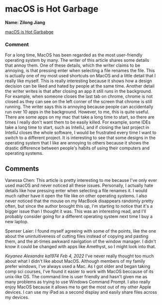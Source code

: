 # macOS is Hot Garbage #

**Name: Zilong Jiang**

[macOS is Hot Garbabge](https://medium.com/@sergiointoronto/macos-is-hot-garbage-6f3909835b0f)


### Comment ###
For a long time, MacOS has been regarded as the most user-friendly operating system by many. The writer of this article shares some details that annoy them. One of these details, which the writer claims to be annoying, is that pressing enter when selecting a file renames the file. This is actually one of my most used shortcuts on MacOS and a little detail that I really like myself. This is really interesting because it shows how a design decision can be liked and hated by people at the same time. Another detail the writer writes is that after closing an app it still runs in the background. For example, when someone closes the last tab on chrome, chrome is not closed as they can see on the left corner of the screen that chrome is still running. The writer says this is annoying because people can accidentally run over 10 apps in the background. However, to me, this is quite useful. There are some apps on my mac that take a long time to start, so there are times I really don't want them to be easily killed. For example, some IDEs take a long time to start, such as IntelliJ, and if closing the last project in IntelliJ closes the whole software, I would be frustrated every time I want to switch to a different project. It is interesting to see that some designs in the operating system that I like are annoying to others because it shows the drastic difference between people's habits of using their computers and operating systems.

## Comments ##

Vanessa Chen: This article is pretty interesting to me because I've only ever used macOS and never noticed all these issues. Personally, I actually hate details like how pressing enter when selecting a file renames it. I would much rather have it open the file like on other operating systems. I also never noticed that the mouse on my MacBook disappears randomly pretty often, but since the author brought this up, I'm starting to notice that it's a bigger issue than I thought it was. This was an interesting read, and I'll probably consider going for a different operating system next time I buy a new laptop.

Spenser Laier: I found myself agreeing with some of the points,
like the one about the unintuitiveness of cutting files instead of copying
and pasting them, and the at-times awkward navigation of the window
manager. I didn't know it could be changed with apps like Amethyst,
so I might look into that.

_Keyanee Alexandre ka1974 Feb 4, 2022_
I've never really thought too much about what I didn't like about MacOS. Although members of my family prefer windows, I've always used a Mac. As I got older and began taking comp sci courses, I've found it easier to work with MacOS beccause of its unix-like OS. The command line is user friendly and hasn't given me as many problems as trying to use Windows Command Prompt. I also really enjoy MacOS because it allows me to get the most out of my other Apple devices. I can use my iPad as a second display and easily share files across my devices.

